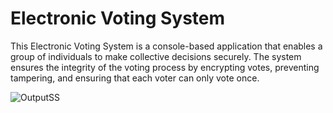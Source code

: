 # Electronic Voting System

This Electronic Voting System is a console-based application that enables a group of individuals to make collective decisions securely. The system ensures the integrity of the voting process by encrypting votes, preventing tampering, and ensuring that each voter can only vote once.

![OutputSS](https://github.com/user-attachments/assets/37a64dfc-09e7-403d-9d10-5f9b08d2cb93)
